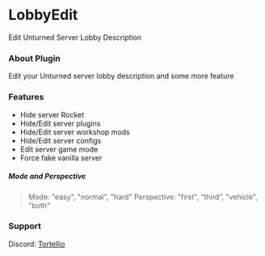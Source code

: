 # LobbyEdit
Edit Unturned Server Lobby Description

### About Plugin
Edit your Unturned server lobby description and some more feature

### Features
- Hide server Rocket
- Hide/Edit server plugins
- Hide/Edit server workshop mods
- Hide/Edit server configs
- Edit server game mode
- Force fake vanilla server

##### Mode and Perspective
> Mode: "easy", "normal", "hard"
> Perspective: "first", "third", "vehicle", "both"

### Support
Discord: [Tortellio](https://discord.gg/pzQwsew)
